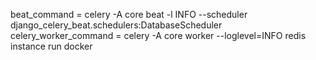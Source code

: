 beat_command = celery -A core beat -l INFO --scheduler django_celery_beat.schedulers:DatabaseScheduler
celery_worker_command = celery -A core worker --loglevel=INFO
redis instance run docker 
